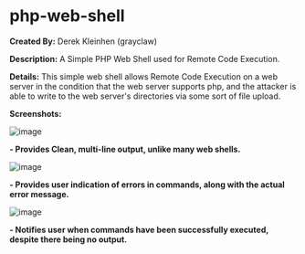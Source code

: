 # php-web-shell
**Created By:** Derek Kleinhen (grayclaw)

**Description:** A Simple PHP Web Shell used for Remote Code Execution.

**Details:** This simple web shell allows Remote Code Execution on a web server
in the condition that the web server supports php, and the attacker is able to 
write to the web server's directories via some sort of file upload. 

**Screenshots:**


![image](https://user-images.githubusercontent.com/42949132/45002842-5bd7c000-afa9-11e8-89d3-9dc772f9dc87.png)

**- Provides Clean, multi-line output, unlike many web shells.**



![image](https://user-images.githubusercontent.com/42949132/45002845-67c38200-afa9-11e8-9bb7-e1b9c5bc8863.png)

**- Provides user indication of errors in commands, along with the actual error message.**



![image](https://user-images.githubusercontent.com/42949132/45002901-0b149700-afaa-11e8-8fec-b6237832a7f3.png)

**- Notifies user when commands have been successfully executed, despite there being no output.**
